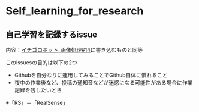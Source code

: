 # Self_learning_for_research
## 自己学習を記録するissue
内容：[イチゴロボット_画像処理#14](https://github.com/syasukawa/iagrirob/issues/14)に書き込むものと同等

このissuesの目的は以下の2つ
- Githubを自分なりに運用してみることでGithub自体に慣れること
- 夜中の作業後など、投稿の通知音などが迷惑になる可能性がある場合に作業記録を残したいとき

※「RS」＝「RealSense」
